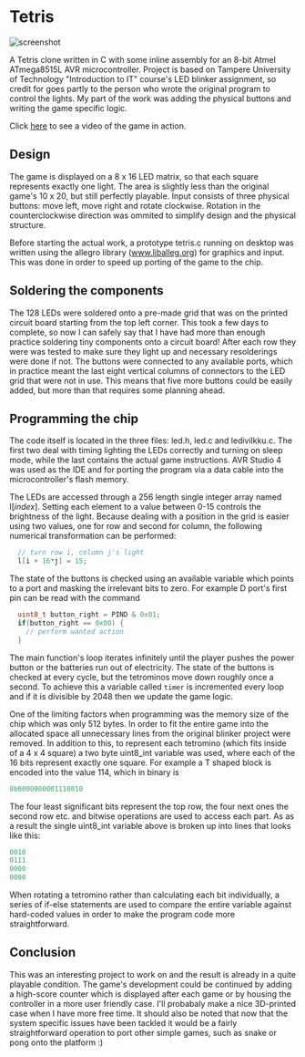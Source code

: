 Tetris
======

![screenshot](https://i.imgur.com/ZdGrJmB.png)

A Tetris clone written in C with some inline assembly for an 8-bit Atmel ATmega8515L AVR microcontroller. Project is based on Tampere University of Technology "Introduction to IT" course's LED blinker assignment, so credit for goes partly to the person who wrote the original program to control the lights. My part of the work was adding the physical buttons and writing the game specific logic.

Click [here](https://vimeo.com/242865040) to see a video of the game in action.

Design
------
The game is displayed on a 8 x 16 LED matrix, so that each square represents exactly one light. The area is slightly less than the original game's 10 x 20, but still perfectly playable. Input consists of three physical buttons: move left, move right and rotate clockwise. Rotation in the counterclockwise direction was ommited to simplify design and the physical structure. 

Before starting the actual work, a prototype tetris.c running on desktop was written using the allegro library (www.liballeg.org) for graphics and input. This was done in order to speed up porting of the game to the chip.

Soldering the components
--------------------
The 128 LEDs were soldered onto a pre-made grid that was on the printed circuit board starting from the top left corner. This took a few days to complete, so now I can safely say that I have had more than enough practice soldering tiny components onto a circuit board! After each row they were was tested to make sure they light up and necessary resolderings were done if not. The buttons were connected to any available ports, which in practice meant the last eight vertical columns of connectors to the LED grid that were not in use. This means that five more buttons could be easily added, but more than that requires some planning ahead.

Programming the chip
--------------------
The code itself is located in the three files: led.h, led.c and ledivilkku.c. The first two deal with timing lighting the LEDs correctly and turning on sleep mode, while the last contains the actual game instructions. AVR Studio 4 was used as the IDE and for porting the program via a data cable into the microcontroller's flash memory.

The LEDs are accessed through a 256 length single integer array named l[_index_]. Setting each element to a value between 0-15 controls the brightness of the light. Because dealing with a position in the grid is easier using two values, one for row and second for column, the following numerical transformation can be performed:
```c
  // turn row i, column j's light
  l[i + 16*j] = 15;
```
The state of the buttons is checked using an available variable which points to a port and masking the irrelevant bits to zero. For example D port's first pin can be read with the command
```c
  uint8_t button_right = PIND & 0x01;
  if(button_right == 0x00) {
    // perform wanted action
  }
```
The main function's loop iterates infinitely until the player pushes the power button or the batteries run out of electricity. The state of the buttons is checked at every cycle, but the tetrominos move down roughly once a second. To achieve this a variable called `timer`  is incremented every loop and if it is divisible by 2048 then we update the game logic.

One of the limiting factors when programming was the memory size of the chip which was only 512 bytes. In order to fit the entire game into the allocated space all unnecessary lines from the original blinker project were removed. In addition to this, to represent each tetromino (which fits inside of a 4 x 4 square) a two byte uint8_int variable was used, where each of the 16 bits represent exactly one square. For example a T shaped block is encoded into the value 114, which in binary is 
```c
0b0000000001110010
```
The four least significant bits represent the top row, the four next ones the second row etc. and bitwise operations are used to access each part. As as a result the single uint8_int variable above is broken up into lines that looks like this:
```c
0010
0111
0000
0000
```
When rotating a tetromino rather than calculating each bit individually, a series of if-else statements are used to compare the entire variable against hard-coded values in order to make the program code more straightforward.

Conclusion
----------

This was an interesting project to work on and the result is already in a quite playable condition. The game's development could be continued by adding a high-score counter which is displayed after each game or by housing the controller in a more user friendly case. I'll probabaly make a nice 3D-printed case when I have more free time. It should also be noted that now that the system specific issues have been tackled it would be a fairly straightforward operation to port other simple games, such as snake or pong onto the platform :)



